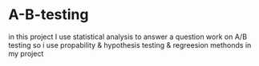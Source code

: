 # A-B-testing
in this project I use statistical analysis to answer a question work on A/B testing so i use propability &amp; hypothesis testing &amp; regreesion methonds in my project
